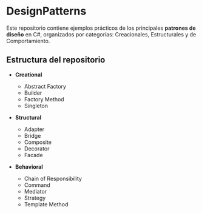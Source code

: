 # DesignPatterns

Este repositorio contiene ejemplos prácticos de los principales **patrones de diseño** en C#, organizados por categorías: Creacionales, Estructurales y de Comportamiento.

## Estructura del repositorio

- **Creational**
    - Abstract Factory
    - Builder
    - Factory Method
    - Singleton

- **Structural**
    - Adapter
    - Bridge
    - Composite
    - Decorator
    - Facade

- **Behavioral**
    - Chain of Responsibility
    - Command
    - Mediator
    - Strategy
    - Template Method
